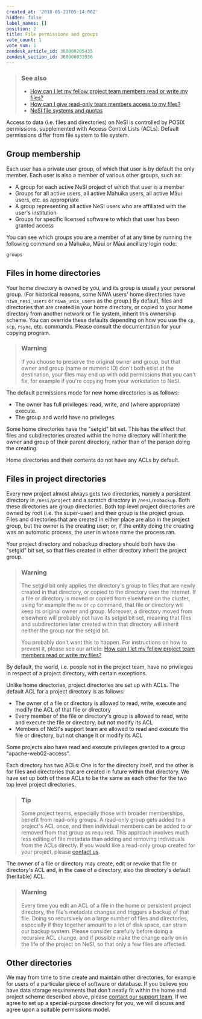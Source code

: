 ```yaml
---
created_at: '2018-05-21T05:14:00Z'
hidden: false
label_names: []
position: 2
title: File permissions and groups
vote_count: 1
vote_sum: 1
zendesk_article_id: 360000205435
zendesk_section_id: 360000033936
---
```


> ### See also
>
> -   [How can I let my fellow project team members read or write my
>     files?](https://support.nesi.org.nz/hc/en-gb/articles/360001237915)
> -   [How can I give read-only team members access to my
>     files?](https://support.nesi.org.nz/hc/en-gb/articles/4401821809679)
> -   [NeSI file systems and
>     quotas](https://support.nesi.org.nz/hc/en-gb/articles/360000177256)

Access to data (i.e. files and directories) on NeSI is controlled by
POSIX permissions, supplemented with Access Control Lists (ACLs).
Default permissions differ from file system to file system.

## Group membership

Each user has a private user group, of which that user is by default the
only member. Each user is also a member of various other groups, such
as:

-   A group for each active NeSI project of which that user is a member
-   Groups for all active users, all active Mahuika users, all active
    Māui users, etc. as appropriate
-   A group representing all active NeSI users who are affiliated with
    the user's institution
-   Groups for specific licensed software to which that user has been
    granted access

You can see which groups you are a member of at any time by running the
following command on a Mahuika, Māui or Māui ancillary login node:

    groups

## Files in home directories

Your home directory is owned by you, and its group is usually your
personal group. (For historical reasons, some NIWA users' home
directories have `niwa_nesi_users` or `niwa_unix_users` as the group.)
By default, files and directories that are created in your home
directory, or copied to your home directory from another network or file
system, inherit this ownership scheme. You can override these defaults
depending on how you use the `cp`, `scp`, `rsync`, etc. commands. Please
consult the documentation for your copying program.

> ### Warning
>
> If you choose to preserve the original owner and group, but that owner
> and group (name or numeric ID) don't both exist at the destination,
> your files may end up with odd permissions that you can't fix, for
> example if you're copying from your workstation to NeSI.

The default permissions mode for new home directories is as follows:

-   The owner has full privileges: read, write, and (where appropriate)
    execute.
-   The group and world have no privileges.

Some home directories have the "setgid" bit set. This has the effect
that files and subdirectories created within the home directory will
inherit the owner and group of their parent directory, rather than of
the person doing the creating.

Home directories and their contents do not have any ACLs by default.

## Files in project directories

Every new project almost always gets two directories, namely a
persistent directory in `/nesi/project` and a scratch directory in
`/nesi/nobackup`. Both these directories are group directories. Both top
level project directories are owned by root (i.e. the super-user) and
their group is the project group. Files and directories that are created
in either place are also in the project group, but the owner is the
creating user; or, if the entity doing the creating was an automatic
process, the user in whose name the process ran.

Your project directory and nobackup directory should both have the
"setgid" bit set, so that files created in either directory inherit the
project group.

> ### Warning
>
> The setgid bit only applies the directory's group to files that are
> newly created in that directory, or copied to the directory over the
> internet. If a file or directory is moved or copied from elsewhere on
> the cluster, using for example the `mv` or `cp` command, that file or
> directory will keep its original owner and group. Moreover, a
> directory moved from elsewhere will probably not have its setgid bit
> set, meaning that files and subdirectories later created within that
> directory will inherit neither the group nor the setgid bit.
>
> You probably don't want this to happen. For instructions on how to
> prevent it, please see our article: [How can I let my fellow project
> team members read or write my
> files?](https://support.nesi.org.nz/hc/en-gb/articles/360001237915)

By default, the world, i.e. people not in the project team, have no
privileges in respect of a project directory, with certain exceptions.

Unlike home directories, project directories are set up with ACLs. The
default ACL for a project directory is as follows:

-   The owner of a file or directory is allowed to read, write, execute
    and modify the ACL of that file or directory
-   Every member of the file or directory's group is allowed to read,
    write and execute the file or directory, but not modify its ACL
-   Members of NeSI's support team are allowed to read and execute the
    file or directory, but not change it or modify its ACL

Some projects also have read and execute privileges granted to a group
"apache-web02-access".

Each directory has two ACLs: One is for the directory itself, and the
other is for files and directories that are created in future within
that directory. We have set up both of these ACLs to be the same as each
other for the two top level project directories.

> ### Tip
>
> Some project teams, especially those with broader memberships, benefit
> from read-only groups. A read-only group gets added to a project's ACL
> once, and then individual members can be added to or removed from that
> group as required. This approach involves much less editing of file
> metadata than adding and removing individuals from the ACLs directly.
> If you would like a read-only group created for your project, please
> [contact us](https://support.nesi.org.nz/hc/requests/new).

The owner of a file or directory may create, edit or revoke that file or
directory's ACL and, in the case of a directory, also the directory's
default (heritable) ACL.

> ### Warning
>
> Every time you edit an ACL of a file in the home or persistent project
> directory, the file's metadata changes and triggers a backup of that
> file. Doing so recursively on a large number of files and directories,
> especially if they together amount to a lot of disk space, can strain
> our backup system. Please consider carefully before doing a recursive
> ACL change, and if possible make the change early on in the life of
> the project on NeSI, so that only a few files are affected.

## Other directories

We may from time to time create and maintain other directories, for
example for users of a particular piece of software or database. If you
believe you have data storage requirements that don't neatly fit within
the home and project scheme described above, please [contact our support
team](https://support.nesi.org.nz/hc/requests/new). If we agree to set
up a special-purpose directory for you, we will discuss and agree upon a
suitable permissions model.
